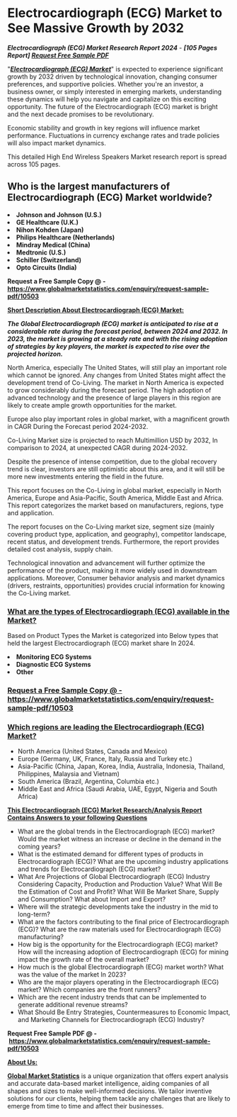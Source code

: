 <h1>Electrocardiograph (ECG) Market to See Massive Growth by 2032</h1><p><em><strong>Electrocardiograph (ECG) Market Research Report 2024</strong></em>&nbsp;-&nbsp;<em><strong>[105 Pages Report] </strong></em><em><strong><a href="https://www.globalmarketstatistics.com/enquiry/request-sample-pdf/10503">Request Free Sample PDF</a></strong></em></p><p>"<a style="font-style: italic; font-weight: bold;" href="https://www.globalmarketstatistics.com/market-reports/electrocardiograph-ecg-market-10503">Electrocardiograph (ECG) Market</a>" is expected to experience significant growth by 2032 driven by technological innovation, changing consumer preferences, and supportive policies. Whether you're an investor, a business owner, or simply interested in emerging markets, understanding these dynamics will help you navigate and capitalize on this exciting opportunity. The future of the&nbsp;Electrocardiograph (ECG) market is bright and the next decade promises to be revolutionary.</p><p>Economic stability and growth in key regions will influence market performance. Fluctuations in currency exchange rates and trade policies will also impact market dynamics.</p><p>This detailed&nbsp;High End Wireless Speakers Market research report is spread across 105 pages.</p><h2><strong>Who is the largest manufacturers of Electrocardiograph (ECG) Market worldwide?</strong></h2><p><strong><li>Johnson and Johnson (U.S.)<li>GE Healthcare (U.K.)<li>Nihon Kohden (Japan)<li>Philips Healthcare (Netherlands)<li>Mindray Medical (China)<li>Medtronic (U.S.)<li>Schiller (Switzerland)<li>Opto Circuits (India)</strong></p><p><strong>Request a Free Sample Copy @ - <a href="https://www.globalmarketstatistics.com/enquiry/request-sample-pdf/10503">https://www.globalmarketstatistics.com/enquiry/request-sample-pdf/10503</a></strong></p><p><strong><u>Short Description About Electrocardiograph (ECG) Market:</u></strong></p><p><strong><em>The Global Electrocardiograph (ECG) market is anticipated to rise at a considerable rate during the forecast period, between 2024 and 2032. In 2023, the market is growing at a steady rate and with the rising adoption of strategies by key players, the market is expected to rise over the projected horizon.</em></strong></p><p>North America, especially The United States, will still play an important role which cannot be ignored. Any changes from United States might affect the development trend of Co-Living. The market in North America is expected to grow considerably during the forecast period. The high adoption of advanced technology and the presence of large players in this region are likely to create ample growth opportunities for the market.</p><p>Europe also play important roles in global market, with a magnificent growth in CAGR During the Forecast period 2024-2032.</p><p>Co-Living Market size is projected to reach Multimillion USD by 2032, In comparison to 2024, at unexpected CAGR during 2024-2032.</p><p>Despite the presence of intense competition, due to the global recovery trend is clear, investors are still optimistic about this area, and it will still be more new investments entering the field in the future.</p><p>This report focuses on the Co-Living in global market, especially in North America, Europe and Asia-Pacific, South America, Middle East and Africa. This report categorizes the market based on manufacturers, regions, type and application.</p><p>The report focuses on the Co-Living market size, segment size (mainly covering product type, application, and geography), competitor landscape, recent status, and development trends. Furthermore, the report provides detailed cost analysis, supply chain.</p><p>Technological innovation and advancement will further optimize the performance of the product, making it more widely used in downstream applications. Moreover, Consumer behavior analysis and market dynamics (drivers, restraints, opportunities) provides crucial information for knowing the Co-Living market.</p><h3 class="rank-math-question "><span style="text-decoration: underline;">What are the types of Electrocardiograph (ECG) available in the Market?</span></h3><p>Based on Product Types the Market is categorized into Below types that held the largest Electrocardiograph (ECG) market share In 2024.</p><p><strong><li>Monitoring ECG Systems<li>Diagnostic ECG Systems<li>Other</strong></p><h3 class="rank-math-question "><span style="text-decoration: underline;">Request a Free Sample Copy @ - <a href="https://www.globalmarketstatistics.com/enquiry/request-sample-pdf/10503">https://www.globalmarketstatistics.com/enquiry/request-sample-pdf/10503</a></span></h3><h3 class="rank-math-question "><span style="text-decoration: underline;">Which regions are leading the Electrocardiograph (ECG) Market?</span></h3><ul><li>North America (United States, Canada and Mexico)</li><li>Europe (Germany, UK, France, Italy, Russia and Turkey etc.)</li><li>Asia-Pacific (China, Japan, Korea, India, Australia, Indonesia, Thailand, Philippines, Malaysia and Vietnam)</li><li>South America (Brazil, Argentina, Columbia etc.)</li><li>Middle East and Africa (Saudi Arabia, UAE, Egypt, Nigeria and South Africa)</li></ul><p><strong><u>This Electrocardiograph (ECG) Market Research/Analysis Report Contains Answers to your following Questions</u></strong></p><ul><li>What are the global trends in the Electrocardiograph (ECG) market? Would the market witness an increase or decline in the demand in the coming years?</li><li>What is the estimated demand for different types of products in Electrocardiograph (ECG)? What are the upcoming industry applications and trends for Electrocardiograph (ECG) market?</li><li>What Are Projections of Global Electrocardiograph (ECG) Industry Considering Capacity, Production and Production Value? What Will Be the Estimation of Cost and Profit? What Will Be Market Share, Supply and Consumption? What about Import and Export?</li><li>Where will the strategic developments take the industry in the mid to long-term?</li><li>What are the factors contributing to the final price of Electrocardiograph (ECG)? What are the raw materials used for Electrocardiograph (ECG) manufacturing?</li><li>How big is the opportunity for the Electrocardiograph (ECG) market? How will the increasing adoption of Electrocardiograph (ECG) for mining impact the growth rate of the overall market?</li><li>How much is the global Electrocardiograph (ECG) market worth? What was the value of the market In 2023?</li><li>Who are the major players operating in the Electrocardiograph (ECG) market? Which companies are the front runners?</li><li>Which are the recent industry trends that can be implemented to generate additional revenue streams?</li><li>What Should Be Entry Strategies, Countermeasures to Economic Impact, and Marketing Channels for Electrocardiograph (ECG) Industry?</li></ul><p><strong>Request Free Sample PDF @ -&nbsp;<a href="https://www.globalmarketstatistics.com/enquiry/request-sample-pdf/10503">https://www.globalmarketstatistics.com/enquiry/request-sample-pdf/10503</a></strong></p><p><strong><u>About Us:</u></strong></p><p><strong><a href="https://www.globalmarketstatistics.com/">Global Market Statistics</a></strong> is a unique organization that offers expert analysis and accurate data-based market intelligence, aiding companies of all shapes and sizes to make well-informed decisions. We tailor inventive solutions for our clients, helping them tackle any challenges that are likely to emerge from time to time and affect their businesses.</p>
